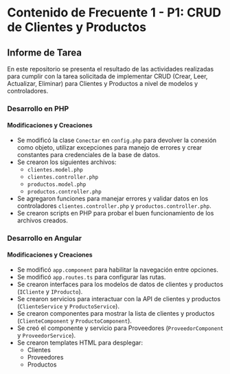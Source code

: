 # Contenido de Frecuente 1 - P1: CRUD de Clientes y Productos

## Informe de Tarea

En este repositorio se presenta el resultado de las actividades realizadas para cumplir con la tarea solicitada de implementar CRUD (Crear, Leer, Actualizar, Eliminar) para Clientes y Productos a nivel de modelos y controladores.

### Desarrollo en PHP

#### Modificaciones y Creaciones

* Se modificó la clase `Conectar` en `config.php` para devolver la conexión como objeto, utilizar excepciones para manejo de errores y crear constantes para credenciales de la base de datos.
* Se crearon los siguientes archivos:
	+ `clientes.model.php`
	+ `clientes.controller.php`
	+ `productos.model.php`
	+ `productos.controller.php`
* Se agregaron funciones para manejar errores y validar datos en los controladores `clientes.controller.php` y `productos.controller.php`.
* Se crearon scripts en PHP para probar el buen funcionamiento de los archivos creados.

### Desarrollo en Angular

#### Modificaciones y Creaciones

* Se modificó `app.component` para habilitar la navegación entre opciones.
* Se modificó `app.routes.ts` para configurar las rutas.
* Se crearon interfaces para los modelos de datos de clientes y productos (`ICliente` y `IProducto`).
* Se crearon servicios para interactuar con la API de clientes y productos (`ClienteService` y `ProductoService`).
* Se crearon componentes para mostrar la lista de clientes y productos (`ClienteComponent` y `ProductoComponent`).
* Se creó el componente y servicio para Proveedores (`ProveedorComponent` y `ProveedorService`).
* Se crearon templates HTML para desplegar:
	+ Clientes
	+ Proveedores
	+ Productos
